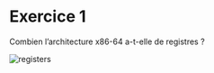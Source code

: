 # Exercice 1

Combien l’architecture x86-64 a-t-elle de registres ?

![registers](../blob/master/doc/td-x86/registre.png)

```

```